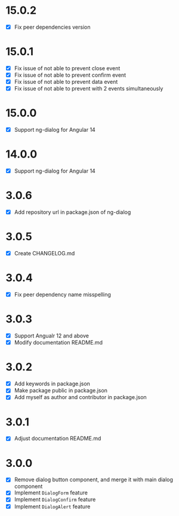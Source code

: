 # 15.0.2

- [x] Fix peer dependencies version

# 15.0.1

- [x] Fix issue of not able to prevent close event
- [x] Fix issue of not able to prevent confirm event
- [x] Fix issue of not able to prevent data event
- [x] Fix issue of not able to prevent with 2 events simultaneously

# 15.0.0

- [x] Support ng-dialog for Angular 14

# 14.0.0

- [x] Support ng-dialog for Angular 14

# 3.0.6

- [x] Add repository url in package.json of ng-dialog

# 3.0.5

- [x] Create CHANGELOG.md

# 3.0.4

- [x] Fix peer dependency name misspelling

# 3.0.3

- [x] Support Angualr 12 and above
- [x] Modify documentation README.md

# 3.0.2

- [x] Add keywords in package.json
- [x] Make package public in package.json
- [x] Add myself as author and contributor in package.json

# 3.0.1

- [x] Adjust documentation README.md

# 3.0.0

- [x] Remove dialog button component, and merge it with main dialog component
- [x] Implement `DialogForm` feature
- [x] Implement `DialogConfirm` feature
- [x] Implement `DialogAlert` feature
